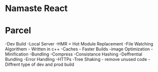 # Namaste React

# Parcel
-Dev Build
-Local Server
-HMR = Hot Module Replacement
-File Watching Algorithem - Written in c++
-Caches - Faster Builds
-image Optimization
-Minification
-Bundling
-Compress
-Consistance Hashing
-Deffrential Bundling
-Error Handling
-HTTPs
-Tree Shaking - remove unused code
-Diffrent type of dev and prod build


